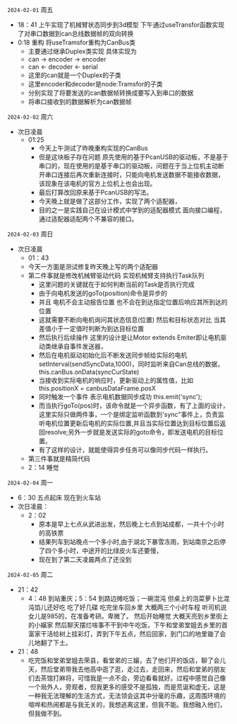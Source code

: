 

`2024-02-01` 周五

- 18：41 上午实现了机械臂状态同步到3d模型 下午通过useTransfor函数实现了对串口数据到can总线数据帧的双向转换
- 0:18 重构 将useTramsfor重构为CanBus类
  - 主要通过继承Duplex类实现 具体实现为
  - can -> encoder -> encoder
  - can <- decoder <- serial
  - 这里的can就是一个Duplex的子类
  - 这里encoder和decoder是node:Tramsfor的子类
  - 分别实现了将要发送的can数据帧转换成要写入到串口的数据
  - 将串口接收到的数据解析为can数据帧

`2024-02-02` 周六

- 次日凌晨
  - 01:25
    - 今天上午测试了昨晚重构实现的CanBus
    - 但是这块板子存在问题 原先使用的基于PcanUSB的驱动板，不是基于串口的，现在使用的是基于串口的驱动板，问题在于当上位机主动断开串口连接后再次重新连接时，只能向电机发送数据不能接收数据，该现象在该电机的官方上位机上也会出现。
    - 最后打算改回原来基于PcanUSB的写法。
    - 今天晚上就是做了这部分工作，实现了两个适配器，
    - 目的之一是实践自己在设计模式中学到的适配器模式 面向接口编程，通过适配器适配两个不兼容的接口。

`2024-02-03` 周日

- 次日凌晨
  - 01：43
  - 今天一方面是测试修复昨天晚上写的两个适配器
  - 第二件事就是修改机械臂驱动代码 实现机械臂支持执行Task队列
    - 这里问题的关键就在于如何判断当前的Task是否执行完成
    - 由于向电机发送的goTo(position)命令是异步的
    - 并且 电机不会主动报告位置 也不会在到达指定位置后响应其所到达的位置
    - 这就需要不断向电机询问其状态信息(位置) 然后和目标状态对比 当其差值小于一定值时判断为到达目标位置
    - 然后执行后续操作 这里的设计是让Motor extends Emiter即让电机驱动类继承自事件发送器，
    - 然后在电机驱动初始化后不断发送同步帧给实际的电机 setInterval(sendSyncData,1000)，同时监听来自Can总线的数据，this.canBus.onData(syncCurState)
    - 当接收到实际电机的响应时，更新驱动上的属性值，比如this.positionX = canbusDataFrame.posX
    - 同时触发一个事件 表示电机数据同步成功 this.emit('sync');
    - 而当执行goTo(pos)时，该命令就是一个异步函数，有了上面的设计，这里实际只做两件事，一个是绑定监听函数到'sync"事件上，负责监听电机位置更新后电机的实际位置,并且当实际位置达到目标位置后返回resolve;另外一步就是发送实际的goto命令，即发送电机的目标位置。
    - 有了这样的设计，就能使得异步任务可以像同步代码一样执行。
  - 第三件事就是精简代码
  - 2：14 睡觉

`2024-02-04` 周一

- 6：30 五点起床 现在到火车站
- 次日凌晨：
  - 2：02
    - 原本是早上七点从武进出发，然后晚上七点到站成都，一共十个小时的高铁票
    - 结果列车到站晚点一个多小时,由于湖北下暴雪冻雨，到站南京之后停了四个多小时，中途开的比绿皮火车还要慢，
    - 现在到了第二天凌晨两点了还没到

`2024-02-05` 周二

- 21：42
  - 4：48 到站重庆；5：54 到路边摊吃饭；一碗混沌 但桌上的泡菜萝卜比混沌馅儿还好吃 吃了好几碟 吃完坐车回乡里 大概两三个小时车程 听司机说女儿是985的，在准备考研。卑微了。 然后开始睡觉 大概天亮到乡里街上的小嬢家 然后聊天摆烂啥事不干到中午吃饭，下午和堂弟堂姐去乡里的首富家干活给树上挂彩灯，弄到下午五点，然后回家，到门口的地里锄了会儿地翻了下土。
- 21：48
  - 吃完饭和堂弟堂姐去荣县，看堂弟的三嬢，去了他们开的饭店，聊了会儿天，然后堂弟带我去他高中逛了逛，走过去，走回来，然后和堂弟的朋友们去茶馆打麻将，可惜我是一点不会，旁边看看就好。过程中感觉自己像一个局外人，旁观者，但我更多的感受不是孤独，而是荒诞和虚无，这是一种我无法理解的生活方式，无法领会这其中分毫的乐趣，这周围环境的喧哗和热闹都是与我无关的，我想逃离这里，但我不能。我想融入他们，但我做不到。
